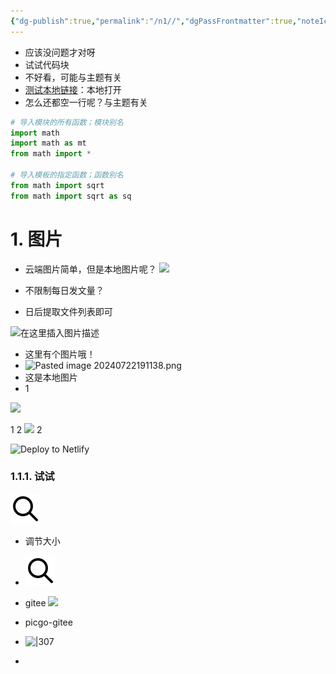 ```yaml
---
{"dg-publish":true,"permalink":"/n1//","dgPassFrontmatter":true,"noteIcon":""}
---
```


- 应该没问题才对呀
- 试试代码块
- 不好看，可能与主题有关
- [测试本地链接](obsidian://advanced-uri?vault=NOB&uid=9e082d1b-c866-4e3a-ab8b-853f049d0af8)：本地打开
- 怎么还都空一行呢？与主题有关

```python
# 导入模块的所有函数；模块别名
import math
import math as mt
from math import *

# 导入模板的指定函数；函数别名
from math import sqrt
from math import sqrt as sq
```


# 1. 图片
- 云端图片简单，但是本地图片呢？
![](https://cdn.nlark.com/yuque/0/2023/png/12940908/1679301279765-70d60188-5429-43ba-9a9a-779d597e96d9.png)

- 不限制每日发文量？
- 日后提取文件列表即可

![在这里插入图片描述](https://img-blog.csdnimg.cn/27fd4cce3cbc468e8832c60bdb055dfa.png)
- 这里有个图片哦！
- ![Pasted image 20240722191138.png](/img/user/n1/%E9%99%84%E5%BD%95/%E9%99%84%E5%BD%95-attachments/Pasted%20image%2020240722191138.png)
- 这是本地图片
- 1

![](https://gitee.com/reflector-li/picture-base/raw/master/img/202201161727055.png)


1
2
![](..\..\img\tree-1.svg)
2

![Deploy to Netlify](https://www.netlify.com/img/deploy/button.svg)

### 1.1.1. 试试
![HTMLS/assets/img/svg/find.svg at master · NYH951117/HTMLS · GitHub|239](https://github.com/NYH951117/HTMLS/raw/master/assets/img/svg/find.svg)

- 调节大小
- ![raw.githubusercontent.com/NYH951117/HTMLS/master/assets/img/svg/find.svg|100](https://github.com/NYH951117/HTMLS/raw/master/assets/img/svg/find.svg)
- gitee
![](https://gitee.com/reflector-li/picture-base/raw/master/img/202201161727055.png)

- picgo-gitee
- ![|307](https://gitee.com/nyh412/pic/raw/master/pic2023/20240722195633.png)
- 
